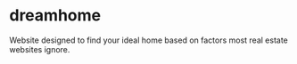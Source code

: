 # dreamhome
Website designed to find your ideal home based on factors most real estate websites ignore.
